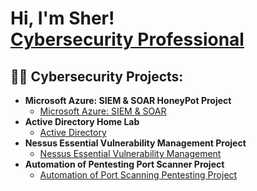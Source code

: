 <h1>Hi, I'm Sher! <br/><a href="https://www.linkedin.com/in/khan-sher/">Cybersecurity Professional</a>

<h2>👨‍💻 Cybersecurity Projects:</h2>

- <b>Microsoft Azure: SIEM & SOAR HoneyPot Project</b>
  - [Microsoft Azure: SIEM & SOAR](https://github.com/skhan207/skhan207-)
- <b>Active Directory Home Lab</b>
  - [Active Directory](https://github.com/skhan207/skhan207-3)
- <b>Nessus Essential Vulnerability Management Project</b>
  - [Nessus Essential Vulnerability Management](https://github.com/skhan207/scan)
- <b>Automation of Pentesting Port Scanner Project</b>
  - [Automation of Port Scanning Pentesting Project]() 






<!--
 ```diff
- text in red
+ text in green
! text in orange
# text in gray
@@ text in purple (and bold)@@
```
--!>
